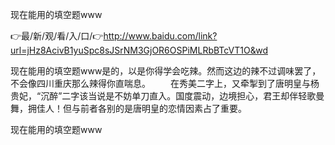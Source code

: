现在能用的填空题www

👉最/新/观/看/入/口/👉http://www.baidu.com/link?url=jHz8AcivB1yuSpc8sJSrNM3GjOR6OSPiMLRbBTcVT1O&wd

现在能用的填空题www是的，以是你得学会吃辣。然而这边的辣不过调味罢了，不会像四川重庆那么辣得你直喘息。
　　在秀美二字上，又牵掣到了唐明皇与杨贵妃，“沉醉”二字该当说是不妨单刀直入。国度震动，边境担心，君王却伴轻歌曼舞，拥佳人！但与前者各别的是唐明皇的恋情因素占了重要。


现在能用的填空题www
